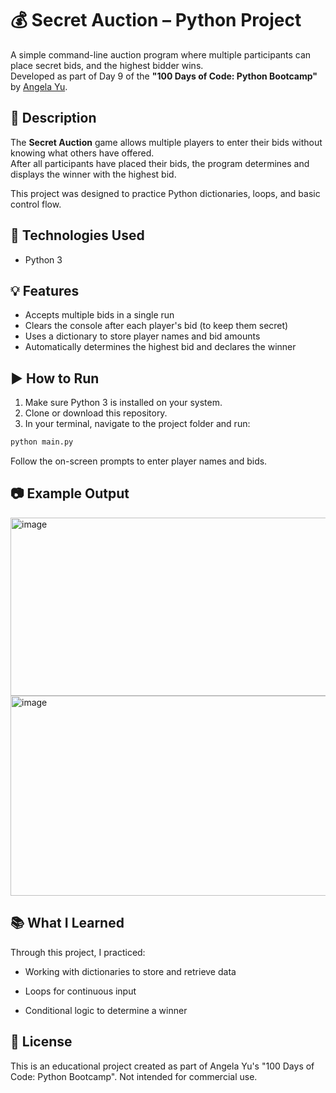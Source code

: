 # 💰 Secret Auction – Python Project

A simple command-line auction program where multiple participants can place secret bids, and the highest bidder wins.  
Developed as part of Day 9 of the **"100 Days of Code: Python Bootcamp"** by [Angela Yu](https://www.udemy.com/course/100-days-of-code/).

## 📌 Description

The **Secret Auction** game allows multiple players to enter their bids without knowing what others have offered.  
After all participants have placed their bids, the program determines and displays the winner with the highest bid.

This project was designed to practice Python dictionaries, loops, and basic control flow.

## 🚀 Technologies Used

- Python 3

## 💡 Features

- Accepts multiple bids in a single run
- Clears the console after each player's bid (to keep them secret)
- Uses a dictionary to store player names and bid amounts
- Automatically determines the highest bid and declares the winner

## ▶️ How to Run

1. Make sure Python 3 is installed on your system.
2. Clone or download this repository.
3. In your terminal, navigate to the project folder and run:

```bash
python main.py
```

Follow the on-screen prompts to enter player names and bids.

## 📷 Example Output

<img width="557" height="285" alt="image" src="https://github.com/user-attachments/assets/79f340d5-ffc7-450c-a2a6-3fc8a9dc75a4" />
<img width="534" height="320" alt="image" src="https://github.com/user-attachments/assets/0b399aa0-69c8-485b-9ba7-6883f00ad2c6" />

## 📚 What I Learned

Through this project, I practiced:

- Working with dictionaries to store and retrieve data

- Loops for continuous input

- Conditional logic to determine a winner


## 📄 License

This is an educational project created as part of Angela Yu's "100 Days of Code: Python Bootcamp".
Not intended for commercial use.
